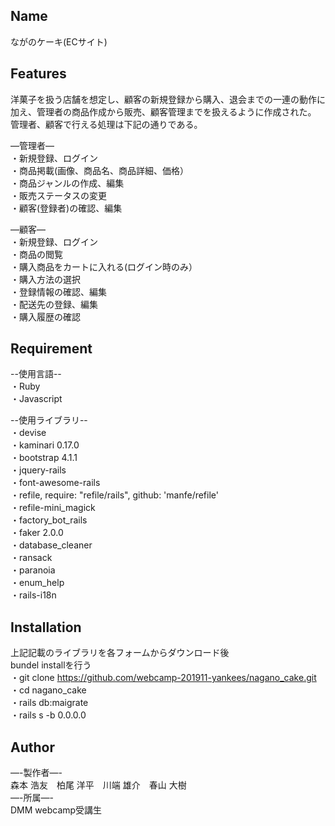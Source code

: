 ## Name
ながのケーキ(ECサイト)

## Features
洋菓子を扱う店舗を想定し、顧客の新規登録から購入、退会までの一連の動作に加え、管理者の商品作成から販売、顧客管理までを扱えるように作成された。  管理者、顧客で行える処理は下記の通りである。

—管理者—  
・新規登録、ログイン   
・商品掲載(画像、商品名、商品詳細、価格）  
・商品ジャンルの作成、編集  
・販売ステータスの変更  
・顧客(登録者)の確認、編集  
  
—顧客—  
・新規登録、ログイン   
・商品の閲覧  
・購入商品をカートに入れる(ログイン時のみ）  
・購入方法の選択  
・登録情報の確認、編集  
・配送先の登録、編集  
・購入履歴の確認  

## Requirement  
--使用言語--  
・Ruby  
・Javascript  

--使用ライブラリ--  
・devise  
・kaminari 0.17.0  
・bootstrap 4.1.1  
・jquery-rails  
・font-awesome-rails  
・refile, require: "refile/rails", github: 'manfe/refile'  
・refile-mini_magick  
・factory_bot_rails  
・faker 2.0.0   
・database_cleaner  
・ransack  
・paranoia  
・enum_help  
・rails-i18n  
  
## Installation  

上記記載のライブラリを各フォームからダウンロード後  
bundel installを行う  
・git clone https://github.com/webcamp-201911-yankees/nagano_cake.git  
・cd nagano_cake  
・rails db:maigrate    
・rails s -b 0.0.0.0  
  
## Author  
—-製作者—-    
  森本 浩友　柏尾 洋平　川端 雄介　春山 大樹  
—-所属—-  
  DMM webcamp受講生  

